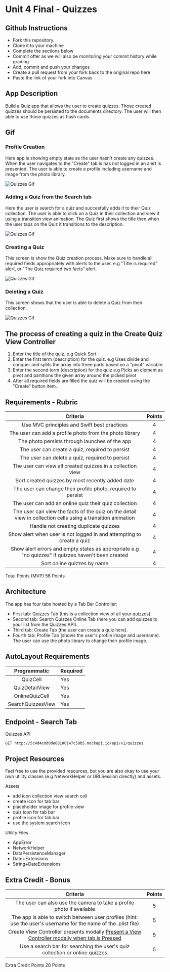 # Unit 4 Final - Quizzes


## Github Instructions
- Fork this repository.
- Clone it to your machine
- Complete the sections below
- Commit ofter as we will also be monitoring your commit history while grading
- Add, commit and push your changes
- Create a pull request from your fork back to the original repo here
- Paste the link of your fork into Canvas

## App Description
Build a Quiz app that allows the user to create quizzes. Those created quizzes should be persisted to the documents directory. The user will then able to use those quizzes as flash cards. 

## Gif 

### Profile Creation
Here app is showing empty state as the user hasn't create any quizzes. When the user navigates to the "Create" tab is has not logged in an alert is presented. The user is able to create a profile including username and image from the photo library.

![Quizzes Gif](https://github.com/joinpursuit/Pursuit-Core-iOS-Unit4-Final-Quizzes/blob/master/Images/quizzes-app-1.gif)    

### Adding a Quiz from the Search tab
Here the user is search for a quiz and succesfully adds it to their Quiz collection. The user is able to click on a Quiz in their collection and view it using a transition view animation. The Quiz first shows the title then when the user taps on the Quiz it transitions to the description. 

![Quizzes Gif](https://github.com/joinpursuit/Pursuit-Core-iOS-Unit4-Final-Quizzes/blob/master/Images/quizzes-app-2.gif)    

### Creating a Quiz 
This screen is show the Quiz creation process. Make sure to handle all required fields appropriately with alerts to the user. e.g "Title is required" alert, or "The Quiz required two facts" alert.

![Quizzes Gif](https://github.com/joinpursuit/Pursuit-Core-iOS-Unit4-Final-Quizzes/blob/master/Images/quizzes-app-3.gif)    


### Deleting a Quiz
This screen shows that the user is able to delete a Quiz from their collection.   

![Quizzes Gif](https://github.com/joinpursuit/Pursuit-Core-iOS-Unit4-Final-Quizzes/blob/master/Images/quizzes-app-4.gif)    


## The process of creating a quiz in the Create Quiz View Controller

1. Enter the title of the quiz. e.g Quick Sort 
2. Enter the first term (description) for the quiz. e.g Uses divide and conquer and splits the array into three parts based on a "pivot" variable.
3. Enter the second term (description) for the quiz e.g Picks an element as pivot and partitions the given array around the picked pivot
4. After all required fields are filled the quiz will be created using the "Create" button item.  

## Requirements - Rubric 

| Criteria | Points |
|:-----:|:------:|
| Use MVC principles and Swift best practices | 4 |
| The user can add a profile photo from the photo library | 4 |
| The photo persists through launches of the app | 4 |
| The user can create a quiz, required to persist | 4 |
| The user can delete a quiz, required to persist | 4 |
| The user can view all created quizzes in a collection view | 4 |
| Sort created quizzes by most recently added date | 4 |
| The user can change their profile photo, required to persist | 4 |
| The user can add an online quiz their quiz collection | 4 |
| The user can view the facts of the quiz on the detail view in collection cells using a transition animation | 4 |
| Handle not creating duplicate quizzes | 4 |
| Show alert when user is not logged in and attempting to create a quiz | 4 |
| Show alert errors and empty states as appropriate e.g "no quizzes" if quizzes haven't been created | 4 |
| Sort online quizzes by name | 4 |

Total Points (MVP) 56 Points

## Architecture 

The app has four tabs hosted by a Tab Bar Controller: 

- First tab: Quizzes Tab (this is a collection view of all your quizzes). 
- Second tab: Search Quizzes Online Tab (here you can add quizzes to your list from the Quizzes API). 
- Third tab: Create Tab (the user can create a quiz here). 
- Fourth tab: Profile Tab (shows the user's profile image and username). The user can use the photo library to change their profile image.


## AutoLayout Requirements 

| Programmatic | Required |
|:------:|:-------|
| QuizCell | Yes |
| QuizDetailView | Yes |
| OnlineQuizCell | Yes |
| SearchQuizzesView | Yes |

## Endpoint - Search Tab

Quizzes API

```GET http://5c4d4c0d0de08100147c59b5.mockapi.io/api/v1/quizzes```

## Project Resources 

Feel free to use the provided resources, but you are also okay to use your own utility classes (e.g NetworkHelper or URLSession directly) and assets. 

Assets 
- add icon collection view search cell 
- create icon for tab bar 
- placeholder image for profile view 
- quiz icon for tab bar 
- profile icon for tab bar 
- use the system search icon 

Utility Files 
- AppError 
- NetworkHelper 
- DataPersistenceManager 
- Date+Extensions
- String+DateExtensions

## Extra Credit - Bonus

| Criteria | Points |
|:-----:|:------:|
| The user can also use the camera to take a profile photo if available | 5 |
| The app is able to switch between user profiles (hint: use the user's username for the name of the .plist file) | 5 |
| Create View Controller presents modally [Present a View Controller modally when tab is Pressed](https://www.hackingwithswift.com/example-code/uikit/how-do-you-show-a-modal-view-controller-when-a-uitabbarcontroller-tab-is-tapped) | 5 |
| Use a search bar for searching the user's quiz collection or online quizzes | 5 |
 
Extra Credit Points 20 Points




